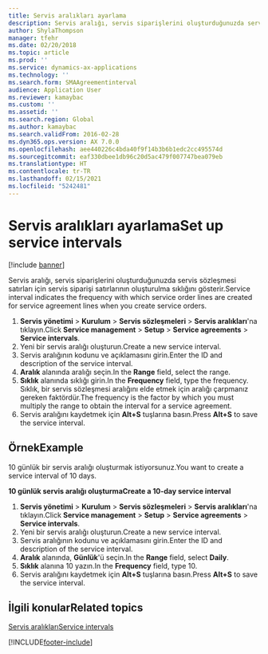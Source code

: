 ```yaml
---
title: Servis aralıkları ayarlama
description: Servis aralığı, servis siparişlerini oluşturduğunuzda servis sözleşmesi satırları için servis siparişi satırlarının oluşturulma sıklığını gösterir.
author: ShylaThompson
manager: tfehr
ms.date: 02/20/2018
ms.topic: article
ms.prod: ''
ms.service: dynamics-ax-applications
ms.technology: ''
ms.search.form: SMAAgreementinterval
audience: Application User
ms.reviewer: kamaybac
ms.custom: ''
ms.assetid: ''
ms.search.region: Global
ms.author: kamaybac
ms.search.validFrom: 2016-02-28
ms.dyn365.ops.version: AX 7.0.0
ms.openlocfilehash: aee440226c4bda40f9f14b3b6b1edc2cc495574d
ms.sourcegitcommit: eaf330dbee1db96c20d5ac479f007747bea079eb
ms.translationtype: HT
ms.contentlocale: tr-TR
ms.lasthandoff: 02/15/2021
ms.locfileid: "5242481"
---
```

# <a name="set-up-service-intervals"></a><span data-ttu-id="8935a-103">Servis aralıkları ayarlama</span><span class="sxs-lookup"><span data-stu-id="8935a-103">Set up service intervals</span></span>  

[!include [banner](../includes/banner.md)]

<span data-ttu-id="8935a-104">Servis aralığı, servis siparişlerini oluşturduğunuzda servis sözleşmesi satırları için servis siparişi satırlarının oluşturulma sıklığını gösterir.</span><span class="sxs-lookup"><span data-stu-id="8935a-104">Service interval indicates the frequency with which service order lines are created for service agreement lines when you create service orders.</span></span>

1. <span data-ttu-id="8935a-105">**Servis yönetimi** \> **Kurulum** \> **Servis sözleşmeleri** \> **Servis aralıkları**'na tıklayın.</span><span class="sxs-lookup"><span data-stu-id="8935a-105">Click **Service management** \> **Setup** \> **Service agreements** \> **Service intervals**.</span></span>
2. <span data-ttu-id="8935a-106">Yeni bir servis aralığı oluşturun.</span><span class="sxs-lookup"><span data-stu-id="8935a-106">Create a new service interval.</span></span>
3. <span data-ttu-id="8935a-107">Servis aralığının kodunu ve açıklamasını girin.</span><span class="sxs-lookup"><span data-stu-id="8935a-107">Enter the ID and description of the service interval.</span></span>
4. <span data-ttu-id="8935a-108">**Aralık** alanında aralığı seçin.</span><span class="sxs-lookup"><span data-stu-id="8935a-108">In the **Range** field, select the range.</span></span>
5. <span data-ttu-id="8935a-109">**Sıklık** alanında sıklığı girin.</span><span class="sxs-lookup"><span data-stu-id="8935a-109">In the **Frequency** field, type the frequency.</span></span> <span data-ttu-id="8935a-110">Sıklık, bir servis sözleşmesi aralığını elde etmek için aralığı çarpmanız gereken faktördür.</span><span class="sxs-lookup"><span data-stu-id="8935a-110">The frequency is the factor by which you must multiply the range to obtain the interval for a service agreement.</span></span>
6. <span data-ttu-id="8935a-111">Servis aralığını kaydetmek için **Alt+S** tuşlarına basın.</span><span class="sxs-lookup"><span data-stu-id="8935a-111">Press **Alt+S** to save the service interval.</span></span>

## <a name="example"></a><span data-ttu-id="8935a-112">Örnek</span><span class="sxs-lookup"><span data-stu-id="8935a-112">Example</span></span>

<span data-ttu-id="8935a-113">10 günlük bir servis aralığı oluşturmak istiyorsunuz.</span><span class="sxs-lookup"><span data-stu-id="8935a-113">You want to create a service interval of 10 days.</span></span>

<span data-ttu-id="8935a-114">**10 günlük servis aralığı oluşturma**</span><span class="sxs-lookup"><span data-stu-id="8935a-114">**Create a 10-day service interval**</span></span>

1. <span data-ttu-id="8935a-115">**Servis yönetimi** \> **Kurulum** \> **Servis sözleşmeleri** \> **Servis aralıkları**'na tıklayın.</span><span class="sxs-lookup"><span data-stu-id="8935a-115">Click **Service management** \> **Setup** \> **Service agreements** \> **Service intervals**.</span></span>
2. <span data-ttu-id="8935a-116">Yeni bir servis aralığı oluşturun.</span><span class="sxs-lookup"><span data-stu-id="8935a-116">Create a new service interval.</span></span>
3. <span data-ttu-id="8935a-117">Servis aralığının kodunu ve açıklamasını girin.</span><span class="sxs-lookup"><span data-stu-id="8935a-117">Enter the ID and description of the service interval.</span></span>
4. <span data-ttu-id="8935a-118">**Aralık** alanında, **Günlük**'ü seçin.</span><span class="sxs-lookup"><span data-stu-id="8935a-118">In the **Range** field, select **Daily**.</span></span>
5. <span data-ttu-id="8935a-119">**Sıklık** alanına 10 yazın.</span><span class="sxs-lookup"><span data-stu-id="8935a-119">In the **Frequency** field, type 10.</span></span>
6. <span data-ttu-id="8935a-120">Servis aralığını kaydetmek için **Alt+S** tuşlarına basın.</span><span class="sxs-lookup"><span data-stu-id="8935a-120">Press **Alt+S** to save the service interval.</span></span>

## <a name="related-topics"></a><span data-ttu-id="8935a-121">İlgili konular</span><span class="sxs-lookup"><span data-stu-id="8935a-121">Related topics</span></span>

[<span data-ttu-id="8935a-122">Servis aralıkları</span><span class="sxs-lookup"><span data-stu-id="8935a-122">Service intervals</span></span>](service-intervals.md)  


[!INCLUDE[footer-include](../../includes/footer-banner.md)]